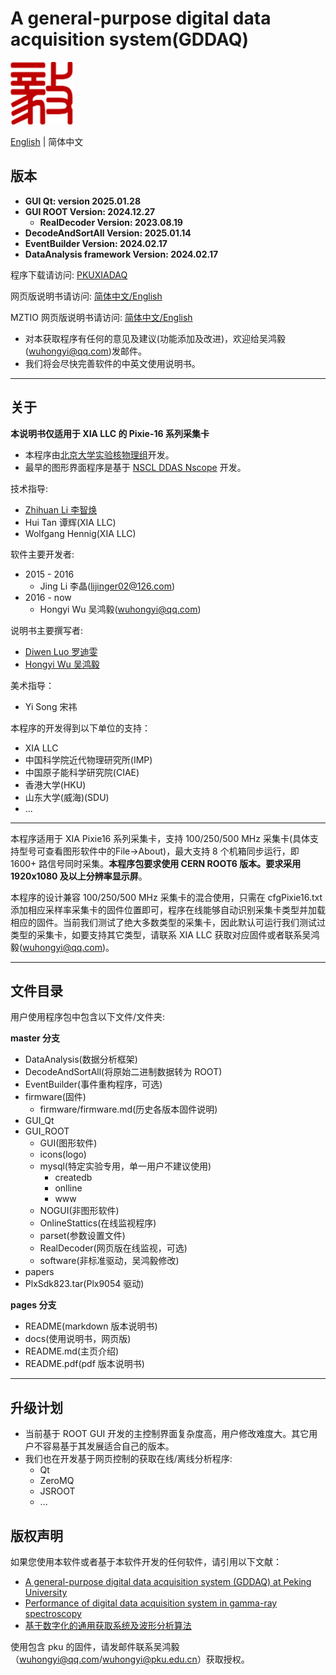<!-- README.md --- 
;; 
;; Description: 
;; Author: Hongyi Wu(吴鸿毅)
;; Email: wuhongyi@qq.com 
;; Created: 六 6月 18 13:37:42 2016 (+0800)
;; Last-Updated: 二 1月 28 01:05:31 2025 (+0800)
;;           By: Hongyi Wu(吴鸿毅)
;;     Update #: 201
;; URL: http://wuhongyi.cn -->

# A general-purpose digital data acquisition system(GDDAQ)

<!-- toc -->

![Yi logo](Yilogo100.png)

[English](https://github.com/wuhongyi/PKUXIADAQ/blob/master/README.md) | 简体中文

<!-- [English](https://github.com/pkuNucExp/PKUXIADAQ/blob/master/README.md) | 简体中文 -->

## 版本

- **GUI Qt: version 2025.01.28**  
- **GUI ROOT Version: 2024.12.27**  
   - **RealDecoder Version: 2023.08.19**  
- **DecodeAndSortAll Version: 2025.01.14**
- **EventBuilder Version: 2024.02.17**
- **DataAnalysis framework Version: 2024.02.17**

程序下载请访问:  [PKUXIADAQ](https://github.com/wuhongyi/PKUXIADAQ)

网页版说明书请访问:  [简体中文/English](http://wuhongyi.cn/PKUXIADAQ/)

MZTIO 网页版说明书请访问:  [简体中文/English](http://wuhongyi.cn/MZTIO/)


- 对本获取程序有任何的意见及建议(功能添加及改进)，欢迎给吴鸿毅(wuhongyi@qq.com)发邮件。
- 我们将会尽快完善软件的中英文使用说明书。


----

## 关于

**本说明书仅适用于 XIA LLC 的 Pixie-16 系列采集卡**

- 本程序由[北京大学实验核物理组](https://github.com/pkuNucExp)开发。
- 最早的图形界面程序是基于 [NSCL DDAS Nscope](http://docs.nscl.msu.edu/daq/newsite/ddas-1.1/nscope.html) 开发。



技术指导:
- [Zhihuan Li 李智焕](https://github.com/zhihuanli)
- Hui Tan  谭辉(XIA LLC)
- Wolfgang Hennig(XIA LLC)

软件主要开发者:
- 2015 - 2016
	- Jing Li 李晶(lijinger02@126.com) 
- 2016 - now
	- Hongyi Wu 吴鸿毅(wuhongyi@qq.com) 

说明书主要撰写者:
- [Diwen Luo 罗迪雯](https://github.com/luodiwen)
- [Hongyi Wu 吴鸿毅](https://github.com/wuhongyi)


美术指导：
- Yi Song 宋祎


本程序的开发得到以下单位的支持：
- XIA LLC
- 中国科学院近代物理研究所(IMP)
- 中国原子能科学研究院(CIAE)
- 香港大学(HKU)
- 山东大学(威海)(SDU)
- ...

----

本程序适用于 XIA Pixie16 系列采集卡，支持 100/250/500 MHz 采集卡(具体支持型号可查看图形软件中的File->About)，最大支持 8 个机箱同步运行，即 1600+ 路信号同时采集。**本程序包要求使用 CERN ROOT6 版本。要求采用 1920x1080 及以上分辨率显示屏**。

本程序的设计兼容 100/250/500 MHz 采集卡的混合使用，只需在 cfgPixie16.txt 添加相应采样率采集卡的固件位置即可，程序在线能够自动识别采集卡类型并加载相应的固件。当前我们测试了绝大多数类型的采集卡，因此默认可运行我们测试过类型的采集卡，如要支持其它类型，请联系 XIA LLC 获取对应固件或者联系吴鸿毅(wuhongyi@qq.com)。


----

## 文件目录

用户使用程序包中包含以下文件/文件夹:

**master 分支**

- DataAnalysis(数据分析框架)
- DecodeAndSortAll(将原始二进制数据转为 ROOT)
- EventBuilder(事件重构程序，可选)
- firmware(固件)
	- firmware/firmware.md(历史各版本固件说明)
- GUI_Qt
- GUI_ROOT
   - GUI(图形软件)
   - icons(logo)
   - mysql(特定实验专用，单一用户不建议使用)
	   - createdb
	   - onlline
	   - www
   - NOGUI(非图形软件)
   - OnlineStattics(在线监视程序)
   - parset(参数设置文件)
   - RealDecoder(网页版在线监视，可选)
   - software(非标准驱动，吴鸿毅修改)
- papers
- PlxSdk823.tar(Plx9054 驱动)


**pages 分支**

- README(markdown 版本说明书)
- docs(使用说明书，网页版)
- README.md(主页介绍)
- README.pdf(pdf 版本说明书)


----

## 升级计划

- 当前基于 ROOT GUI 开发的主控制界面复杂度高，用户修改难度大。其它用户不容易基于其发展适合自己的版本。
- 我们也在开发基于网页控制的获取在线/离线分析程序:
	- Qt
	- ZeroMQ
	- JSROOT
	- ...

## 版权声明

如果您使用本软件或者基于本软件开发的任何软件，请引用以下文献：

- [A general-purpose digital data acquisition system (GDDAQ) at Peking University](https://doi.org/10.1016/j.nima.2020.164200)
- [Performance of digital data acquisition system in gamma-ray spectroscopy](https://doi.org/10.1007/s41365-021-00917-8)
- [基于数字化的通用获取系统及波形分析算法](https://doi.org/10.1360/TB-2021-0552)
 
使用包含 pku 的固件，请发邮件联系吴鸿毅（wuhongyi@qq.com/wuhongyi@pku.edu.cn）获取授权。  
 

<!-- README.md ends here -->
